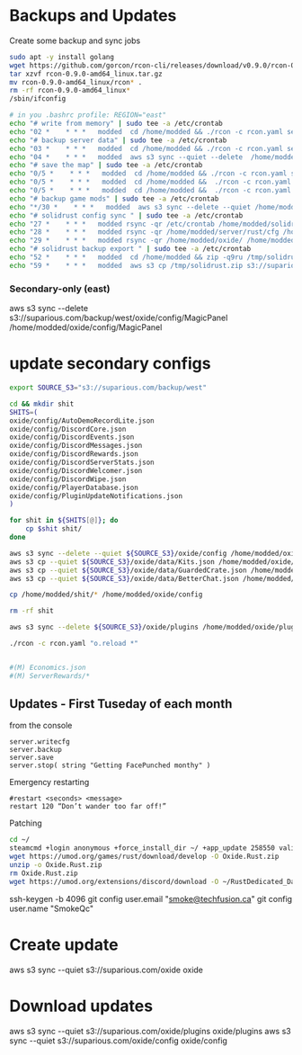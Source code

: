 
# Backups and Updates

Create some backup and sync jobs

```bash
sudo apt -y install golang
wget https://github.com/gorcon/rcon-cli/releases/download/v0.9.0/rcon-0.9.0-amd64_linux.tar.gz
tar xzvf rcon-0.9.0-amd64_linux.tar.gz
mv rcon-0.9.0-amd64_linux/rcon* .
rm -rf rcon-0.9.0-amd64_linux*
/sbin/ifconfig
```

```bash
# in you .bashrc profile: REGION="east"
echo "# write from memory" | sudo tee -a /etc/crontab
echo "02 *    * * *   modded  cd /home/modded && ./rcon -c rcon.yaml server.writecfg" | sudo tee -a /etc/crontab
echo "# backup server data" | sudo tee -a /etc/crontab
echo "03 *    * * *   modded  cd /home/modded && ./rcon -c rcon.yaml server.backup" | sudo tee -a /etc/crontab
echo "04 *    * * *   modded  aws s3 sync --quiet --delete  /home/modded/backup s3://suparious.com/backup/${REGION}" | sudo tee -a /etc/crontab
echo "# save the map" | sudo tee -a /etc/crontab
echo "0/5 *    * * *   modded  cd /home/modded && ./rcon -c rcon.yaml server.save" | sudo tee -a /etc/crontab
echo "0/5 *    * * *   modded  cd /home/modded &&  ./rcon -c rcon.yaml \"o.reload WipeInfoApi\"" | sudo tee -a /etc/crontab 
echo "0/5 *    * * *   modded  cd /home/modded &&  ./rcon -c rcon.yaml \"o.reload MagicWipePanel\"" | sudo tee -a /etc/crontab
echo "# backup game mods" | sudo tee -a /etc/crontab
echo "*/30 *    * * *   modded  aws s3 sync --delete --quiet /home/modded/oxide s3://suparious.com/backup/${REGION}/oxide" | sudo tee -a /etc/crontab
echo "# solidrust config sync " | sudo tee -a /etc/crontab
echo "27 *    * * *   modded rsync -qr /etc/crontab /home/modded/solidrust.net/${REGION}" | sudo tee -a /etc/crontab
echo "28 *    * * *   modded rsync -qr /home/modded/server/rust/cfg /home/modded/solidrust.net/${REGION}" | sudo tee -a /etc/crontab
echo "29 *    * * *   modded rsync -qr /home/modded/oxide/ /home/modded/solidrust.net/${REGION}/oxide" | sudo tee -a /etc/crontab
echo "# solidrust backup export " | sudo tee -a /etc/crontab
echo "52 *    * * *   modded  cd /home/modded && zip -q9ru /tmp/solidrust.zip solidrust.net" | sudo tee -a /etc/crontab
echo "59 *    * * *   modded  aws s3 cp /tmp/solidrust.zip s3://suparious.com/backup/${REGION}/config.zip" | sudo tee -a /etc/crontab
```

### Secondary-only (east)

aws s3 sync --delete s3://suparious.com/backup/west/oxide/config/MagicPanel /home/modded/oxide/config/MagicPanel


# update secondary configs

```bash
export SOURCE_S3="s3://suparious.com/backup/west"

cd && mkdir shit
SHITS=(
oxide/config/AutoDemoRecordLite.json
oxide/config/DiscordCore.json
oxide/config/DiscordEvents.json
oxide/config/DiscordMessages.json
oxide/config/DiscordRewards.json
oxide/config/DiscordServerStats.json
oxide/config/DiscordWelcomer.json
oxide/config/DiscordWipe.json
oxide/config/PlayerDatabase.json
oxide/config/PluginUpdateNotifications.json
)

for shit in ${SHITS[@]}; do
    cp $shit shit/
done

aws s3 sync --delete --quiet ${SOURCE_S3}/oxide/config /home/modded/oxide/config
aws s3 cp --quiet ${SOURCE_S3}/oxide/data/Kits.json /home/modded/oxide/data/Kits.json
aws s3 cp --quiet ${SOURCE_S3}/oxide/data/GuardedCrate.json /home/modded/oxide/data/GuardedCrate.json
aws s3 cp --quiet ${SOURCE_S3}/oxide/data/BetterChat.json /home/modded/oxide/data/BetterChat.json

cp /home/modded/shit/* /home/modded/oxide/config

rm -rf shit

aws s3 sync --delete ${SOURCE_S3}/oxide/plugins /home/modded/oxide/plugins

./rcon -c rcon.yaml "o.reload *"


#(M) Economics.json
#(M) ServerRewards/*
```


## Updates - First Tuseday of each month

from the console

```
server.writecfg
server.backup
server.save
server.stop( string "Getting FacePunched monthy" )
```

Emergency restarting

```
#restart <seconds> <message>
restart 120 “Don’t wander too far off!”
```

Patching

```bash
cd ~/
steamcmd +login anonymous +force_install_dir ~/ +app_update 258550 validate +quit
wget https://umod.org/games/rust/download/develop -O Oxide.Rust.zip
unzip -o Oxide.Rust.zip
rm Oxide.Rust.zip
wget https://umod.org/extensions/discord/download -O ~/RustDedicated_Data/Managed/Oxide.Ext.Discord.dll
```


ssh-keygen -b 4096
git config user.email "smoke@techfusion.ca"
git config user.name "SmokeQc"

# Create update
aws s3 sync --quiet s3://suparious.com/oxide oxide

# Download updates
aws s3 sync --quiet s3://suparious.com/oxide/plugins oxide/plugins
aws s3 sync --quiet s3://suparious.com/oxide/config oxide/config